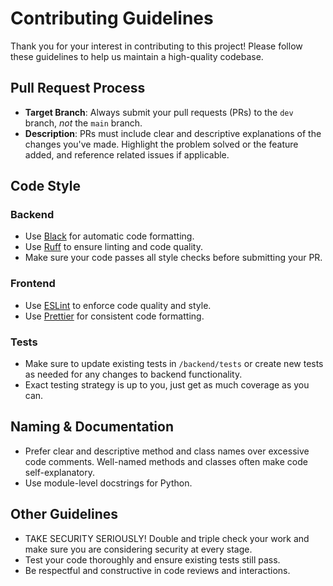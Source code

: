 # Contributing Guidelines

Thank you for your interest in contributing to this project! Please follow these guidelines to help us maintain a high-quality codebase.

## Pull Request Process

- **Target Branch**: Always submit your pull requests (PRs) to the `dev` branch, _not_ the `main` branch.
- **Description**: PRs must include clear and descriptive explanations of the changes you've made. Highlight the problem solved or the feature added, and reference related issues if applicable.

## Code Style

### Backend

- Use [Black](https://black.readthedocs.io/en/stable/) for automatic code formatting.
- Use [Ruff](https://docs.astral.sh/ruff/) to ensure linting and code quality.
- Make sure your code passes all style checks before submitting your PR.

### Frontend

- Use [ESLint](https://eslint.org/) to enforce code quality and style.
- Use [Prettier](https://prettier.io/) for consistent code formatting.

### Tests

- Make sure to update existing tests in `/backend/tests` or create new tests as needed for any changes to backend functionality.
- Exact testing strategy is up to you, just get as much coverage as you can.

## Naming & Documentation

- Prefer clear and descriptive method and class names over excessive code comments. Well-named methods and classes often make code self-explanatory.
- Use module-level docstrings for Python.

## Other Guidelines

- TAKE SECURITY SERIOUSLY! Double and triple check your work and make sure you are considering security at every stage.
- Test your code thoroughly and ensure existing tests still pass.
- Be respectful and constructive in code reviews and interactions.
